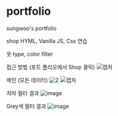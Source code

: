 # portfolio
 sungwoo's portfolio

shop
HYML, Vanilla JS, Css 연습

옷 type, color filter

접근 방법 (포트 폴리오에서 Shop 클릭)
![캡처](https://user-images.githubusercontent.com/57259056/150971617-83816a25-7b4b-477c-a526-d87b2408d1ce.PNG)

메인 (모든 데이터)
![2](https://user-images.githubusercontent.com/57259056/150971728-cbc8df56-74c3-4074-afea-23787541c682.PNG)
![캡처](https://user-images.githubusercontent.com/57259056/150971810-c97f332d-f34e-4403-ab91-c77d8f6e89c3.PNG)

치마 필터 결과
![image](https://user-images.githubusercontent.com/57259056/150971975-ef15576c-cfc6-4ed0-a70c-7489a73b8eb1.png)

Grey색 필터 결과
![image](https://user-images.githubusercontent.com/57259056/150972086-5d3bf848-e725-4fce-9cec-c306220b3e89.png)
